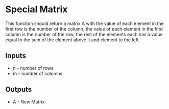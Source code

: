 # Special Matrix
This function should return a matrix A with the value of each element in the first row is the number of the column, the value of each element in the first column is the number of the row, the rest of the elements each has a value equal to the sum of the element above it and element to the left.

## Inputs
* n - number of rows
* m - number of columns

## Outputs
* A - New Matrix
